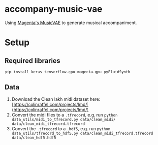 # accompany-music-vae
Using [Magenta's MusicVAE](https://github.com/tensorflow/magenta/tree/master/magenta/models/music_vae) to generate musical accompaniment.

# Setup

## Required libraries

```bash
pip install keras tensorflow-gpu magenta-gpu pyFluidSynth
```

## Data
1. Download the Clean lakh midi dataset here: [https://colinraffel.com/projects/lmd/](https://colinraffel.com/projects/lmd/)
2. Convert the midi files to a `.tfrecord`, e.g. run 
`python data_utils/midi_to_tfrecord.py data/clean_midi/ data/clean_midi_tfrecord.tfrecord`
3. Convert the `.tfrecord` to a `.hdf5`, e.g. run
`python data_utils/tfrecord_to_hdf5.py data/clean_midi_tfrecord.tfrecord data/clean_hdf5.hdf5`